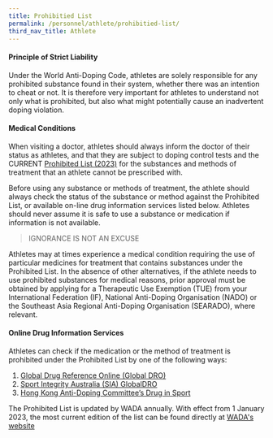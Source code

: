 ```yaml
---
title: Prohibitied List
permalink: /personnel/athlete/prohibitied-list/
third_nav_title: Athlete
---
```

#### **Principle of Strict Liability**
Under the World Anti-Doping Code, athletes are solely responsible for any prohibited substance found in their system, whether there was an intention to cheat or not. It is therefore very important for athletes to understand not only what is prohibited, but also what might potentially cause an inadvertent doping violation.

#### **Medical Conditions**
When visiting a doctor, athletes should always inform the doctor of their status as athletes, and that they are subject to doping control tests and the CURRENT [Prohibited List (2023)](https://www.wada-ama.org/sites/default/files/2022-09/2023list_en_final_9_september_2022.pdf) for the substances and methods of treatment that an athlete cannot be prescribed with.

Before using any substance or methods of treatment, the athlete should always check the status of the substance or method against the Prohibited List, or available on-line drug information services listed below. Athletes should never assume it is safe to use a substance or medication if information is not available.
> IGNORANCE IS NOT AN EXCUSE

Athletes may at times experience a medical condition requiring the use of particular medicines for treatment that contains substances under the Prohibited List. In the absence of other alternatives, if the athlete needs to use prohibited substances for medical reasons, prior approval must be obtained by applying for a Therapeutic Use Exemption (TUE) from your International Federation (IF), National Anti-Doping Organisation (NADO) or the Southeast Asia Regional Anti-Doping Organisation (SEARADO), where relevant.

#### **Online Drug Information Services**
Athletes can check if the medication or the method of treatment is prohibited under the Prohibited List by one of the following ways:

1. [Global Drug Reference Online (Global DRO)](https://www.globaldro.com/Home)
2. [Sport Integrity Australia (SIA) GlobalDRO](https://www.globaldro.com/AU/search)
3. [Hong Kong Anti-Doping Committee’s Drug in Sport](http://www.druginsport.hk/)

The Prohibited List is updated by WADA annually. With effect from 1 January 2023, the most current edition of the list can be found directly at [WADA's website](https://www.wada-ama.org/sites/default/files/2022-09/2023list_en_final_9_september_2022.pdf)